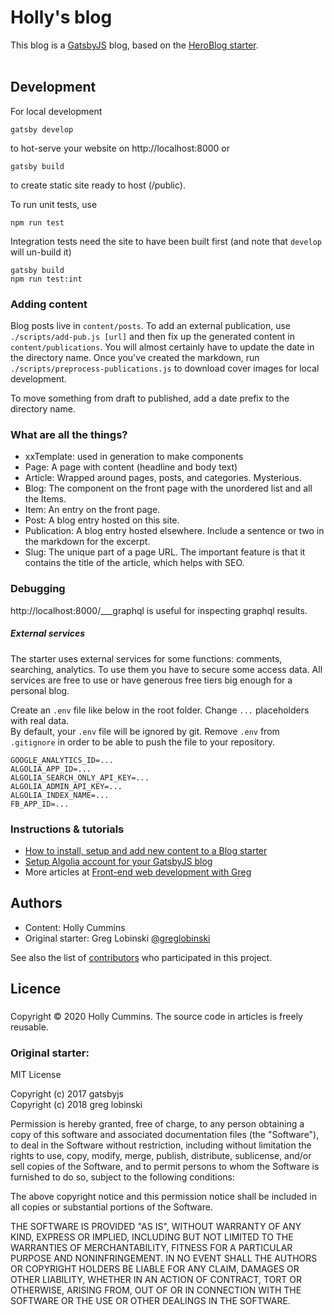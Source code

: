 # Holly's blog

This blog is a [GatsbyJS](https://www.gatsbyjs.org/) blog, based on the [HeroBlog starter](<(https://gatsby-starter-hero-blog.greglobinski.com/)>). <br /><br />

## Development

For local development

```text
gatsby develop
```

to hot-serve your website on http://localhost:8000 or

```text
gatsby build
```

to create static site ready to host (/public).

To run unit tests, use

```text
npm run test
```

Integration tests need the site to have been built first (and note that `develop` will un-build it)

```text
gatsby build
npm run test:int
```

### Adding content

Blog posts live in `content/posts`.
To add an external publication, use `./scripts/add-pub.js [url]` and then fix up the generated content in `content/publications`. You will almost certainly have to update the date in the directory name. Once you've created the markdown, run `./scripts/preprocess-publications.js` to download cover images for local development.

To move something from draft to published, add a date prefix to the directory name.

### What are all the things?

- xxTemplate: used in generation to make components
- Page: A page with content (headline and body text)
- Article: Wrapped around pages, posts, and categories. Mysterious.
- Blog: The component on the front page with the unordered list and all the Items.
- Item: An entry on the front page.
- Post: A blog entry hosted on this site.
- Publication: A blog entry hosted elsewhere. Include a sentence or two in the markdown for the excerpt.
- Slug: The unique part of a page URL. The important feature is that it contains the title of the article, which helps with SEO.

### Debugging

http://localhost:8000/___graphql is useful for inspecting graphql results.

##### External services

The starter uses external services for some functions: comments, searching, analytics. To use them you have to secure some access data. All services are free to use or have generous free tiers big enough for a personal blog.

Create an `.env` file like below in the root folder. Change `...` placeholders with real data.
<br />By default, your `.env` file will be ignored by git. Remove `.env` from `.gitignore` in order to be able to push the file to your repository.

```text
GOOGLE_ANALYTICS_ID=...
ALGOLIA_APP_ID=...
ALGOLIA_SEARCH_ONLY_API_KEY=...
ALGOLIA_ADMIN_API_KEY=...
ALGOLIA_INDEX_NAME=...
FB_APP_ID=...
```

### Instructions & tutorials

- [How to install, setup and add new content to a Blog starter](https://dev.greglobinski.com/install-blog-starter/)
- [Setup Algolia account for your GatsbyJS blog](https://dev.greglobinski.com/setup-algolia-account/)
- More articles at [Front-end web development with Greg](https://dev.greglobinski.com/)

## Authors

- Content: Holly Cummins
- Original starter: Greg Lobinski [@greglobinski](https://github.com/greglobinski)

See also the list of [contributors](https://github.com/greglobinski/gatsby-starter-personal-blog/graphs/contributors) who participated in this project.

## Licence

###

Copyright © 2020 Holly Cummins. The source code in articles is freely reusable.

### Original starter:

MIT License

Copyright (c) 2017 gatsbyjs <br />Copyright (c) 2018 greg lobinski

Permission is hereby granted, free of charge, to any person obtaining a copy of this software and associated documentation files (the "Software"), to deal in the Software without restriction, including without limitation the rights to use, copy, modify, merge, publish, distribute, sublicense, and/or sell
copies of the Software, and to permit persons to whom the Software is furnished to do so, subject to the following conditions:

The above copyright notice and this permission notice shall be included in all copies or substantial portions of the Software.

THE SOFTWARE IS PROVIDED "AS IS", WITHOUT WARRANTY OF ANY KIND, EXPRESS OR IMPLIED, INCLUDING BUT NOT LIMITED TO THE WARRANTIES OF MERCHANTABILITY, FITNESS FOR A PARTICULAR PURPOSE AND NONINFRINGEMENT. IN NO EVENT SHALL THE AUTHORS OR COPYRIGHT HOLDERS BE LIABLE FOR ANY CLAIM, DAMAGES OR OTHER LIABILITY, WHETHER IN AN ACTION OF CONTRACT, TORT OR OTHERWISE, ARISING FROM, OUT OF OR IN CONNECTION WITH THE SOFTWARE OR THE USE OR OTHER DEALINGS IN THE SOFTWARE.
